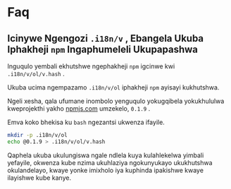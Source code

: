 # Faq

## Icinywe Ngengozi `.i18n/v` , Ebangela Ukuba Iphakheji `npm` Ingaphumeleli Ukupapashwa

Inguqulo yembali ekhutshwe ngephakheji `npm` igcinwe kwi `.i18n/v/ol/v.hash` .

Ukuba ucima ngempazamo `.i18n/v/ol` iphakheji `npm` ayisayi kukhutshwa.

Ngeli xesha, qala ufumane inombolo yenguqulo yokugqibela yokukhululwa kweprojekthi yakho [npmjs.com](//npmjs.com) umzekelo, `0.1.9` .

Emva koko bhekisa ku `bash` ngezantsi ukwenza ifayile.

```bash
mkdir -p .i18n/v/ol
echo @0.1.9 > .i18n/v/ol/v.hash
```

Qaphela ukuba ukulungiswa ngale ndlela kuya kulahlekelwa yimbali yefayile, okwenza kube nzima ukuhlaziya ngokunyukayo ukukhutshwa okulandelayo, kwaye yonke imixholo iya kuphinda ipakishwe kwaye ilayishwe kube kanye.